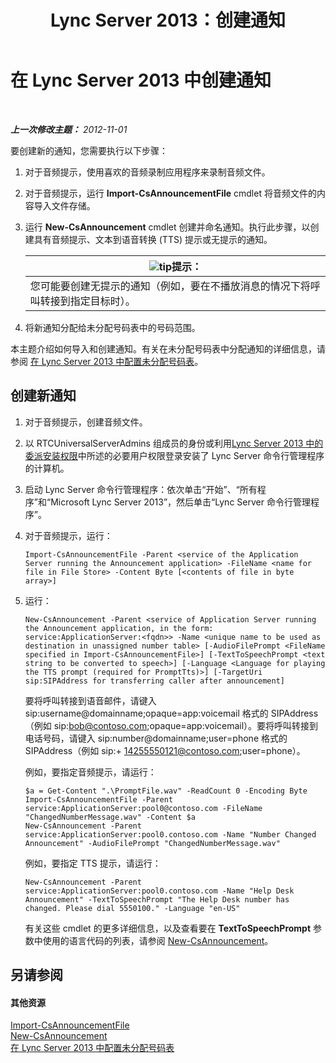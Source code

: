 ﻿---
title: Lync Server 2013：创建通知
TOCTitle: 创建通知
ms:assetid: a6fd5922-fe46-41ba-94e3-c76b1101a31b
ms:mtpsurl: https://technet.microsoft.com/zh-cn/library/Gg412783(v=OCS.15)
ms:contentKeyID: 49313845
ms.date: 05/19/2016
mtps_version: v=OCS.15
ms.translationtype: HT
---

# 在 Lync Server 2013 中创建通知

 

_**上一次修改主题：** 2012-11-01_

要创建新的通知，您需要执行以下步骤：

1.  对于音频提示，使用喜欢的音频录制应用程序来录制音频文件。

2.  对于音频提示，运行 **Import-CsAnnouncementFile** cmdlet 将音频文件的内容导入文件存储。

3.  运行 **New-CsAnnouncement** cmdlet 创建并命名通知。执行此步骤，以创建具有音频提示、文本到语音转换 (TTS) 提示或无提示的通知。
    
    <table>
    <thead>
    <tr class="header">
    <th><img src="images/Gg398094.tip(OCS.15).gif" title="tip" alt="tip" />提示：</th>
    </tr>
    </thead>
    <tbody>
    <tr class="odd">
    <td>您可能要创建无提示的通知（例如，要在不播放消息的情况下将呼叫转接到指定目标时）。</td>
    </tr>
    </tbody>
    </table>


4.  将新通知分配给未分配号码表中的号码范围。

本主题介绍如何导入和创建通知。有关在未分配号码表中分配通知的详细信息，请参阅 [在 Lync Server 2013 中配置未分配号码表](lync-server-2013-configure-the-unassigned-number-table.md)。

## 创建新通知

1.  对于音频提示，创建音频文件。

2.  以 RTCUniversalServerAdmins 组成员的身份或利用[Lync Server 2013 中的委派安装权限](lync-server-2013-delegate-setup-permissions.md)中所述的必要用户权限登录安装了 Lync Server 命令行管理程序的计算机。

3.  启动 Lync Server 命令行管理程序：依次单击“开始”、“所有程序”和“Microsoft Lync Server 2013”，然后单击“Lync Server 命令行管理程序”。

4.  对于音频提示，运行：
    
        Import-CsAnnouncementFile -Parent <service of the Application Server running the Announcement application> -FileName <name for file in File Store> -Content Byte [<contents of file in byte array>]

5.  运行：
    
        New-CsAnnouncement -Parent <service of Application Server running the Announcement application, in the form: service:ApplicationServer:<fqdn>> -Name <unique name to be used as destination in unassigned number table> [-AudioFilePrompt <FileName specified in Import-CsAnnouncementFile>] [-TextToSpeechPrompt <text string to be converted to speech>] [-Language <Language for playing the TTS prompt (required for PromptTts)>] [-TargetUri sip:SIPAddress for transferring caller after announcement]
    
    要将呼叫转接到语音邮件，请键入 sip:username@domainname;opaque=app:voicemail 格式的 SIPAddress（例如 sip:bob@contoso.com;opaque=app:voicemail）。要将呼叫转接到电话号码，请键入 sip:number@domainname;user=phone 格式的 SIPAddress（例如 sip:+ 14255550121@contoso.com;user=phone）。
    
    例如，要指定音频提示，请运行：
    
        $a = Get-Content ".\PromptFile.wav" -ReadCount 0 -Encoding Byte
        Import-CsAnnouncementFile -Parent service:ApplicationServer:pool0@contoso.com -FileName "ChangedNumberMessage.wav" -Content $a
        New-CsAnnouncement -Parent service:ApplicationServer:pool0.contoso.com -Name "Number Changed Announcement" -AudioFilePrompt "ChangedNumberMessage.wav"
    
    例如，要指定 TTS 提示，请运行：
    
        New-CsAnnouncement -Parent service:ApplicationServer:pool0.contoso.com -Name "Help Desk Announcement" -TextToSpeechPrompt "The Help Desk number has changed. Please dial 5550100." -Language "en-US"
    
    有关这些 cmdlet 的更多详细信息，以及查看要在 **TextToSpeechPrompt** 参数中使用的语言代码的列表，请参阅 [New-CsAnnouncement](https://docs.microsoft.com/en-us/powershell/module/skype/New-CsAnnouncement)。

## 另请参阅

#### 其他资源

[Import-CsAnnouncementFile](https://docs.microsoft.com/en-us/powershell/module/skype/Import-CsAnnouncementFile)  
[New-CsAnnouncement](https://docs.microsoft.com/en-us/powershell/module/skype/New-CsAnnouncement)  
[在 Lync Server 2013 中配置未分配号码表](lync-server-2013-configure-the-unassigned-number-table.md)

